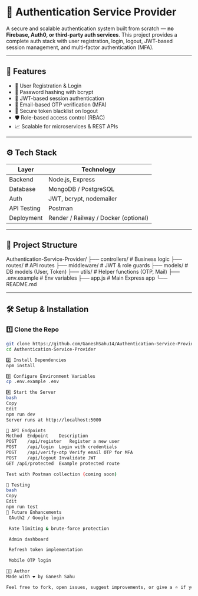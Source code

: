 # 🔐 Authentication Service Provider

A secure and scalable authentication system built from scratch — **no Firebase, Auth0, or third-party auth services**. This project provides a complete auth stack with user registration, login, logout, JWT-based session management, and multi-factor authentication (MFA).

---

## 🚀 Features

- 🔑 User Registration & Login
- 🔐 Password hashing with bcrypt
- 🧾 JWT-based session authentication
- 📧 Email-based OTP verification (MFA)
- 🚫 Secure token blacklist on logout
- 🛡️ Role-based access control (RBAC)
- 📈 Scalable for microservices & REST APIs

---

## ⚙️ Tech Stack

| Layer       | Technology              |
|-------------|--------------------------|
| Backend     | Node.js, Express         |
| Database    | MongoDB / PostgreSQL     |
| Auth        | JWT, bcrypt, nodemailer  |
| API Testing | Postman                  |
| Deployment  | Render / Railway / Docker (optional) |

---

## 📂 Project Structure

Authentication-Service-Provider/
├── controllers/ # Business logic
├── routes/ # API routes
├── middleware/ # JWT & role guards
├── models/ # DB models (User, Token)
├── utils/ # Helper functions (OTP, Mail)
├── .env.example # Env variables
├── app.js # Main Express app
└── README.md


---

## 🛠 Setup & Installation

### 1️⃣ Clone the Repo

```bash
git clone https://github.com/GaneshSahu14/Authentication-Service-Provider.git
cd Authentication-Service-Provider

2️⃣ Install Dependencies
npm install

3️⃣ Configure Environment Variables
cp .env.example .env

4️⃣ Start the Server
bash
Copy
Edit
npm run dev
Server runs at http://localhost:5000

🔐 API Endpoints
Method	Endpoint	Description
POST	/api/register	Register a new user
POST	/api/login	Login with credentials
POST	/api/verify-otp	Verify email OTP for MFA
POST	/api/logout	Invalidate JWT
GET	/api/protected	Example protected route

Test with Postman collection (coming soon)

🧪 Testing
bash
Copy
Edit
npm run test
🔮 Future Enhancements
 OAuth2 / Google login

 Rate limiting & brute-force protection

 Admin dashboard

 Refresh token implementation

 Mobile OTP login

🧑‍💻 Author
Made with ❤️ by Ganesh Sahu

Feel free to fork, open issues, suggest improvements, or give a ⭐ if you found this project helpful!
